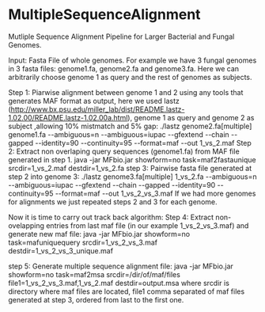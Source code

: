# MultipleSequenceAlignment
Mutliple Sequence Alignment Pipeline for Larger Bacterial and Fungal Genomes. 

Input: Fasta File of whole genomes. For example we have 3 fungal genomes in 3 fasta files: genome1.fa, genome2.fa and genome3.fa. Here we can arbitrarily choose genome 1 as query and the rest of genomes as subjects.

Step 1: Piarwise alignment between genome 1 and 2 using any tools that generates MAF format as output, here we used lastz (http://www.bx.psu.edu/miller_lab/dist/README.lastz-1.02.00/README.lastz-1.02.00a.html), genome 1 as query and genome 2 as subject ,allowing 10% mistmatch and 5% gap:
./lastz  genome2.fa[multiple]  genome1.fa --ambiguous=n  --ambiguous=iupac  --gfextend --chain --gapped  --identity=90 --continuity=95  --format=maf  --out 1_vs_2.maf
Step 2: Extract non overlaping query sequences (genome1.fa) from MAF file generated in step 1.
java -jar  MFbio.jar  showform=no  task=maf2fastaunique  srcdir=1_vs_2.maf  destdir=1_vs_2.fa
step 3: Pairwise fasta file generated at step 2 into genome 3:
./lastz  genome3.fa[multiple]  1_vs_2.fa --ambiguous=n  --ambiguous=iupac  --gfextend --chain --gapped  --identity=90 --continuity=95  --format=maf  --out 1_vs_2_vs_3.maf
If we had more genomes for alignments we just repeated steps 2 and 3 for each genome.

Now it is time to carry out track back algorithm:
Step 4: Extract non-ovelapping entries from last maf file (in our example 1_vs_2_vs_3.maf) and generate new maf file:
java -jar  MFbio.jar  showform=no  task=mafuniquequery  srcdir=1_vs_2_vs_3.maf  destdir=1_vs_2_vs_3_unique.maf

step 5: Generate multiple sequence alignment file:
java -jar  MFbio.jar  showform=no  task=maf2msa  srcdir=/dir/of/maf/files  file1=1_vs_2_vs_3.maf,1_vs_2.maf  destdir=output.msa
where srcdir is directory where maf files are located, file1 comma separated of maf files generated at step 3, ordered from last to the first one.


